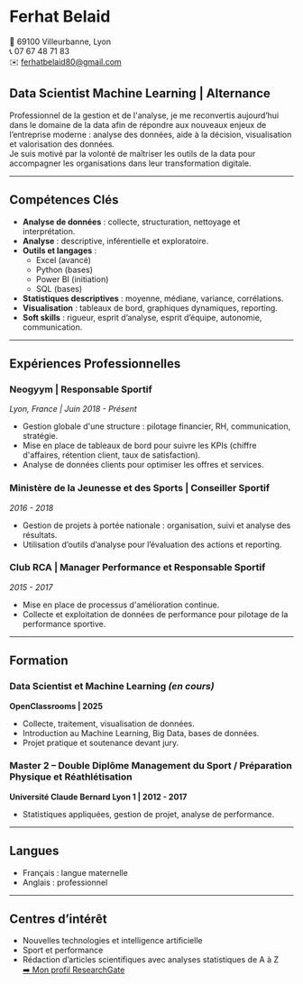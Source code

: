 # Ferhat Belaid

📍 69100 Villeurbanne, Lyon  
📞 07 67 48 71 83  
✉️ ferhatbelaid80@gmail.com  

## Data Scientist Machine Learning | Alternance

Professionnel de la gestion et de l'analyse, je me reconvertis aujourd’hui dans le domaine de la data afin de répondre aux nouveaux enjeux de l’entreprise moderne : analyse des données, aide à la décision, visualisation et valorisation des données.  
Je suis motivé par la volonté de maîtriser les outils de la data pour accompagner les organisations dans leur transformation digitale.

---

## Compétences Clés

- **Analyse de données** : collecte, structuration, nettoyage et interprétation.
- **Analyse** : descriptive, inférentielle et exploratoire.
- **Outils et langages** :
  - Excel (avancé)
  - Python (bases)
  - Power BI (initiation)
  - SQL (bases)
- **Statistiques descriptives** : moyenne, médiane, variance, corrélations.
- **Visualisation** : tableaux de bord, graphiques dynamiques, reporting.
- **Soft skills** : rigueur, esprit d’analyse, esprit d’équipe, autonomie, communication.

---

## Expériences Professionnelles

### Neogyym | Responsable Sportif  
*Lyon, France | Juin 2018 - Présent*
- Gestion globale d'une structure : pilotage financier, RH, communication, stratégie.
- Mise en place de tableaux de bord pour suivre les KPIs (chiffre d'affaires, rétention client, taux de satisfaction).
- Analyse de données clients pour optimiser les offres et services.

### Ministère de la Jeunesse et des Sports | Conseiller Sportif  
*2016 - 2018*
- Gestion de projets à portée nationale : organisation, suivi et analyse des résultats.
- Utilisation d’outils d’analyse pour l’évaluation des actions et reporting.

### Club RCA | Manager Performance et Responsable Sportif  
*2015 - 2017*
- Mise en place de processus d'amélioration continue.
- Collecte et exploitation de données de performance pour pilotage de la performance sportive.

---

## Formation

### Data Scientist et Machine Learning *(en cours)*  
**OpenClassrooms | 2025**
- Collecte, traitement, visualisation de données.
- Introduction au Machine Learning, Big Data, bases de données.
- Projet pratique et soutenance devant jury.

### Master 2 – Double Diplôme Management du Sport / Préparation Physique et Réathlétisation  
**Université Claude Bernard Lyon 1 | 2012 - 2017**
- Statistiques appliquées, gestion de projet, analyse de performance.

---

## Langues

- Français : langue maternelle
- Anglais : professionnel

---

## Centres d’intérêt

- Nouvelles technologies et intelligence artificielle
- Sport et performance
- Rédaction d’articles scientifiques avec analyses statistiques de A à Z  
  [➡️ Mon profil ResearchGate](https://www.researchgate.net/profile/Ferhat-Belaid)

